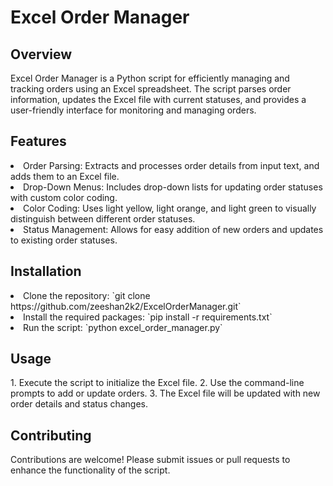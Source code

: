 <h1>Excel Order Manager</h1>

<h2>Overview</h2>
Excel Order Manager is a Python script for efficiently managing and tracking orders using an Excel spreadsheet. The script parses order information, updates the Excel file with current statuses, and provides a user-friendly interface for monitoring and managing orders.

<h2>Features</h2>
<li> Order Parsing: Extracts and processes order details from input text, and adds them to an Excel file.</li>
<li> Drop-Down Menus: Includes drop-down lists for updating order statuses with custom color coding.</li>
<li> Color Coding: Uses light yellow, light orange, and light green to visually distinguish between different order statuses.</li>
<li> Status Management: Allows for easy addition of new orders and updates to existing order statuses.</li>

<h2>Installation</h2>
<li>Clone the repository: `git clone https://github.com/zeeshan2k2/ExcelOrderManager.git`</li>
<li>Install the required packages: `pip install -r requirements.txt`</li>
<li>Run the script: `python excel_order_manager.py`</li>

<h2>Usage</h2>
1. Execute the script to initialize the Excel file.
2. Use the command-line prompts to add or update orders.
3. The Excel file will be updated with new order details and status changes.

<h2>Contributing</h2>
Contributions are welcome! Please submit issues or pull requests to enhance the functionality of the script.


